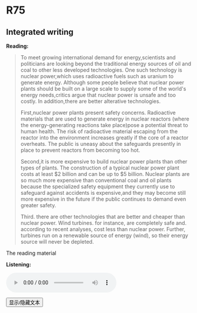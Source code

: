 # R75

## **Integrated writing**

**Reading:**

> To meet growing international demand for energy,scientists and politicians are looking beyond the traditional energy sources of oil and coal to other less developed technologies. One such technology is nuclear power,which uses radioactive fuels such as uranium to generate energy. Although some people believe that nuclear power plants should be built on a large scale to supply some of the world's energy needs,critics argue that nuclear power is unsafe and too costly. In addition,there are better alterative technologies.
>
> First,nuclear power plants present safety concerns. Radioactive materials that are used to generate energy in nuclear reactors (where the energy-generating reactions take place)pose a potential threat to human health. The risk of radioactive material escaping from the reactor into the environment increases greatly if the core of a reactor overheats. The public is uneasy about the safeguards presently in place to prevent reactors from becoming too hot.
>
> Second,it is more expensive to build nuclear power plants than other types of plants. The construction of a typical nuclear power plant costs at least $2 billion and can be up to $5 billion. Nuclear plants are so much more expensive than conventional coal and oil plants because the specialized safety equipment they currently use to safeguard against accidents is expensive,and they may become still more expensive in the future if the public continues to demand even greater safety.
>
> Third. there are other technologies that are better and cheaper than nuclear power. Wind turbines. for instance, are completely safe and. according to recent analyses, cost less than nuclear power. Further, turbines run on a renewable source of energy (wind), so their energy source will never be depleted.

The reading material

**Listening:**

<audio controls>   <source src="path_to_your_audio_file.mp3" type="audio/mpeg">   Your browser does not support the audio tag. </audio>

<button onclick="toggleText()">显示/隐藏文本</button>

<div id="hiddenText" style="display:none;">
    这里是可以切换显示和隐藏的文本。
</div>

<script>
function toggleText() {
    var x = document.getElementById("hiddenText");
    if (x.style.display === "none") {
        x.style.display = "block";
    } else {
        x.style.display = "none";
    }
}
</script>